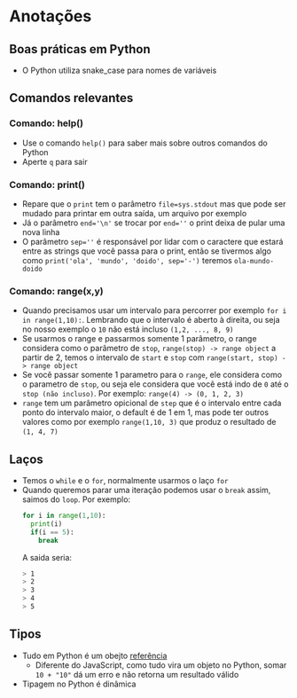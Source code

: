 # Anotações

## Boas práticas em Python
- O Python utiliza snake_case para nomes de variáveis

## Comandos relevantes

### Comando: help()
- Use o comando `help()` para saber mais sobre outros comandos do Python
- Aperte `q` para sair

### Comando: print()
- Repare que o `print` tem o parâmetro `file=sys.stdout` mas que pode ser mudado para printar em outra saída, um arquivo por exemplo
- Já o parâmetro `end='\n'` se trocar por `end=''` o print deixa de pular uma nova linha
- O parâmetro `sep=''` é responsável por lidar com o caractere que estará entre as strings que você passa para o print, então se tivermos algo como `print('ola', 'mundo', 'doido', sep='-')` teremos `ola-mundo-doido`

### Comando: range(x,y)
- Quando precisamos usar um intervalo para percorrer por exemplo `for i in range(1,10):`. Lembrando que o intervalo é aberto à direita, ou seja no nosso exemplo o `10` não está incluso `(1,2, ..., 8, 9)`
- Se usarmos o range e passarmos somente 1 parâmetro, o range considera como o parâmetro de `stop`, `range(stop) -> range object` a partir de 2, temos o intervalo de `start` e `stop` com `range(start, stop) -> range object`
- Se você passar somente 1 parametro para o `range`, ele considera como o parametro de `stop`, ou seja ele considera que você está indo de `0` até o `stop (não incluso)`. Por exemplo: `range(4) -> (0, 1, 2, 3)`
- `range` tem um parâmetro opicional de `step` que é o intervalo entre cada ponto do intervalo maior, o default é de 1 em 1, mas pode ter outros valores como por exemplo `range(1,10, 3)` que produz o resultado de `(1, 4, 7)`

## Laços
- Temos o `while` e o `for`, normalmente usarmos o laço `for`
- Quando queremos parar uma iteração podemos usar o `break` assim, saimos do `loop`. Por exemplo:
  ```python
  for i in range(1,10):
    print(i)
    if(i == 5):
      break
  ```
  A saida seria:
  ```bash
  > 1
  > 2
  > 3
  > 4
  > 5
  ```

## Tipos
- Tudo em Python é um obejto [referência](https://panda.ime.usp.br/pensepy/static/pensepy/13-Classes/classesintro.html#revisao-de-objetos)
  - Diferente do JavaScript, como tudo vira um objeto no Python, somar `10 + "10"` dá um erro e não retorna um resultado válido
- Tipagem no Python é dinâmica
